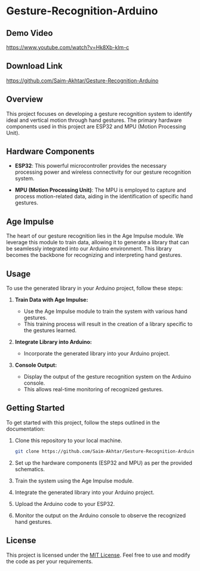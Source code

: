 # Gesture-Recognition-Arduino

## Demo Video
https://www.youtube.com/watch?v=Hk8Xb-klm-c

## Download Link
https://github.com/Saim-Akhtar/Gesture-Recognition-Arduino

## Overview

This project focuses on developing a gesture recognition system to identify ideal and vertical motion through hand gestures. The primary hardware components used in this project are ESP32 and MPU (Motion Processing Unit).

## Hardware Components

- **ESP32**: This powerful microcontroller provides the necessary processing power and wireless connectivity for our gesture recognition system.

- **MPU (Motion Processing Unit)**: The MPU is employed to capture and process motion-related data, aiding in the identification of specific hand gestures.

## Age Impulse

The heart of our gesture recognition lies in the Age Impulse module. We leverage this module to train data, allowing it to generate a library that can be seamlessly integrated into our Arduino environment. This library becomes the backbone for recognizing and interpreting hand gestures.

## Usage

To use the generated library in your Arduino project, follow these steps:

1. **Train Data with Age Impulse:**
   - Use the Age Impulse module to train the system with various hand gestures.
   - This training process will result in the creation of a library specific to the gestures learned.

2. **Integrate Library into Arduino:**
   - Incorporate the generated library into your Arduino project.

3. **Console Output:**
   - Display the output of the gesture recognition system on the Arduino console.
   - This allows real-time monitoring of recognized gestures.

## Getting Started

To get started with this project, follow the steps outlined in the documentation:

1. Clone this repository to your local machine.
   ```bash
   git clone https://github.com/Saim-Akhtar/Gesture-Recognition-Arduino.git
   ```

2. Set up the hardware components (ESP32 and MPU) as per the provided schematics.

3. Train the system using the Age Impulse module.

4. Integrate the generated library into your Arduino project.

5. Upload the Arduino code to your ESP32.

6. Monitor the output on the Arduino console to observe the recognized hand gestures.



## License

This project is licensed under the [MIT License](LICENSE). Feel free to use and modify the code as per your requirements.
